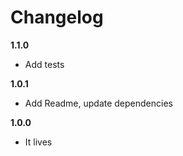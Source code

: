 # Changelog

**1.1.0**
* Add tests

**1.0.1**
* Add Readme, update dependencies

**1.0.0**
* It lives
